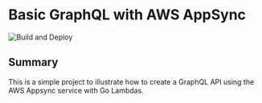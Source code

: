 # Basic GraphQL with AWS AppSync

![Build and Deploy](https://github.com/sirspacecat/basic-graphql-with-appsync/workflows/Build%20and%20Deploy/badge.svg)

## Summary

This is a simple project to illustrate how to create a GraphQL API using the AWS Appsync service with Go Lambdas.
